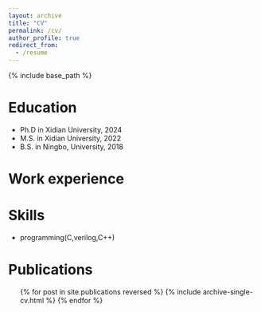 ```yaml
---
layout: archive
title: "CV"
permalink: /cv/
author_profile: true
redirect_from:
  - /resume
---
```


{% include base_path %}

Education
======
* Ph.D in Xidian University, 2024 
* M.S. in Xidian University, 2022
* B.S. in Ningbo, University, 2018

Work experience
======

  
Skills
======
* programming(C,verilog,C++)


Publications
======
  <ul>{% for post in site.publications reversed %}
    {% include archive-single-cv.html %}
  {% endfor %}</ul>


